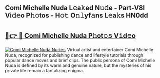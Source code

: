 ## Comi Michelle Nuda L𝚎a𝚔ed N𝚞𝚍e - Part-V8l Vi𝚍𝚎o P𝚑𝚘tos - H𝚘𝚝 O𝚗𝚕yf𝚊ns L𝚎a𝚔s HN0dd

# <h2><a href="http://kf73vv.oniu.top/?m=Comi+Michelle+Nuda">🔗👉 🔴 Comi Michelle Nuda P𝚑ot𝚘𝚜 V𝚒d𝚎o</a></h2>

[![Comi Michelle Nuda Nu𝚍e𝚜](https://i.imgur.com/0qMVB7G.gif)](http://kf73vv.oniu.top/?m=Comi+Michelle+Nuda)
Virtual artist and entertainer Comi Michelle Nuda, recognized for publishing dance and lifestyle tutorials through popular dance moves and brief clips. The public persona of Comi Michelle Nuda is defined by its warm and genuine nature, but the mysteries of his private life remain a tantalizing enigma.  
